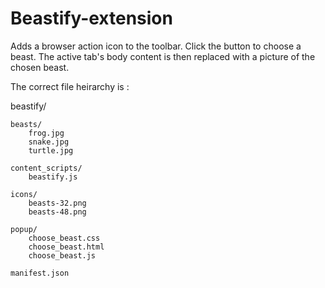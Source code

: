 # Beastify-extension
Adds a browser action icon to the toolbar. Click the button to choose a beast. The active tab's body content is then replaced with a picture of the chosen beast.

The correct file heirarchy is :


beastify/

    beasts/
        frog.jpg
        snake.jpg
        turtle.jpg

    content_scripts/
        beastify.js

    icons/
        beasts-32.png
        beasts-48.png

    popup/
        choose_beast.css
        choose_beast.html
        choose_beast.js

    manifest.json
